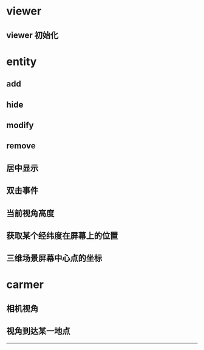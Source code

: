 # viewer
## viewer 初始化

# entity
## add
## hide
## modify
## remove 
## 居中显示
## 双击事件 
## 当前视角高度   
## 获取某个经纬度在屏幕上的位置
## 三维场景屏幕中心点的坐标

# carmer
## 相机视角
## 视角到达某一地点   

_____
